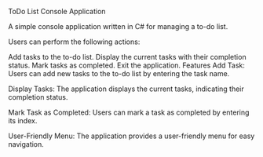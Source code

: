 ToDo List Console Application

A simple console application written in C# for managing a to-do list. 

Users can perform the following actions:

Add tasks to the to-do list.
Display the current tasks with their completion status.
Mark tasks as completed.
Exit the application.
Features
Add Task: Users can add new tasks to the to-do list by entering the task name.

Display Tasks: The application displays the current tasks, indicating their completion status.

Mark Task as Completed: Users can mark a task as completed by entering its index.

User-Friendly Menu: The application provides a user-friendly menu for easy navigation.
